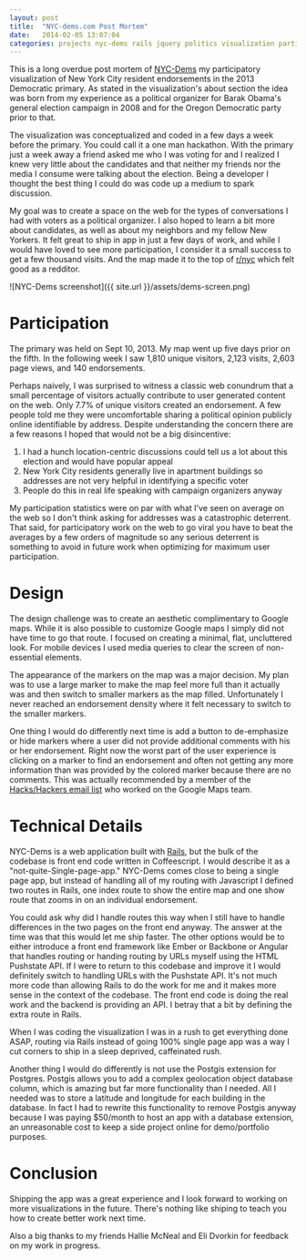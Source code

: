 ```yaml
---
layout: post
title:  "NYC-dems.com Post Mortem"
date:   2014-02-05 13:07:04
categories: projects nyc-dems rails jquery politics visualization participatory-visualization
---
```


This is a long overdue post mortem of [NYC-Dems](http://nyc-dems.com) my participatory visualization of New York City resident endorsements in the 2013 Democratic primary. As stated in the visualization's about section the idea was born from my experience as a political organizer for Barak Obama's general election campaign in 2008 and for the Oregon Democratic party prior to that.

The visualization was conceptualized and coded in a few days a week before the primary. You could call it a one man hackathon. With the primary just a week away a friend asked me who I was voting for and I realized I knew very little about the candidates and that neither my friends nor the media I consume were talking about the election. Being a developer I thought the best thing I could do was code up a medium to spark discussion.

My goal was to create a space on the web for the types of conversations I had with voters as a political organizer. I also hoped to learn a bit more about candidates, as well as about my neighbors and my fellow New Yorkers. It felt great to ship in app in just a few days of work, and while I would have loved to see more participation, I consider it a small success to get a few thousand visits. And the map made it to the top of [r/nyc](http://reddit.com/r/nyc) which felt good as a redditor.

![NYC-Dems screenshot]({{ site.url }}/assets/dems-screen.png)

# Participation

The primary was held on Sept 10, 2013. My map went up five days prior on the fifth. In the following week I saw 1,810 unique visitors, 2,123 visits, 2,603 page views, and 140 endorsements.

Perhaps naively, I was surprised to witness a classic web conundrum that a small percentage of visitors actually contribute to user generated content on the web. Only 7.7% of unique visitors created an endorsement. A few people told me they were uncomfortable sharing a political opinion publicly online identifiable by address. Despite understanding the concern there are a few reasons I hoped that would not be a big disincentive:

1. I had a hunch location-centric discussions could tell us a lot about this election and would have popular appeal
2. New York City residents generally live in apartment buildings so addresses are not very helpful in identifying a specific voter
3. People do this in real life speaking with campaign organizers anyway

My participation statistics were on par with what I've seen on average on the web so I don't think asking for addresses was a catastrophic deterrent. That said, for participatory work on the web to go viral you have to beat the averages by a few orders of magnitude so any serious deterrent is something to avoid in future work when optimizing for maximum user participation.

# Design

The design challenge was to create an aesthetic complimentary to Google
maps. While it is also possible to customize Google maps I simply did
not have time to go that route. I focused on creating a minimal, flat,
uncluttered look. For mobile devices I used media queries to clear the
screen of non-essential elements.

The appearance of the markers on the map was a major decision. My plan
was to use a large marker to make the map feel more full than it
actually was and then switch to smaller markers as the map filled.
Unfortunately I never reached an endorsement density where it felt
necessary to switch to the smaller markers.

One thing I would do differently next time is add a button to
de-emphasize or hide markers where a user did not provide additional
comments with his or her endorsement. Right now the worst part of the
user experience is clicking on a marker to find an endorsement and often
not getting any more information than was provided by the colored marker because
there are no comments. This was actually recommended by a member of the
[Hacks/Hackers email list](http://www.meetup.com/hacks-hackers-nyc/?trax_also_in_algorithm2=original&traxDebug_also_in_algorithm2_picked=original) who worked on the Google Maps team.

# Technical Details

NYC-Dems is a web application built with [Rails](http://github.com/rails/rails), but the bulk of the codebase is front end code written in Coffeescript. I would describe it as a "not-quite-Single-page-app." NYC-Dems comes close to being a single page app, but instead of handling all of my routing with Javascript I defined two routes in Rails, one index route to show the entire map and one show route that zooms in on an individual endorsement.

You could ask why did I handle routes this way when I still have to handle differences in the two pages on the front end anyway. The answer at the time was that this would let me ship faster. The other options would be to either introduce a front end framework like Ember or Backbone or Angular that handles routing or handing routing by URLs myself using the HTML Pushstate API. If I were to return to this codebase and improve it I would definitely switch to handling URLs with the Pushstate API. It's not much more code than allowing Rails to do the work for me and it makes more sense in the context of the codebase. The front end code is doing the real work and the backend is providing an API. I betray that a bit by defining the extra route in Rails.

When I was coding the visualization I was in a rush to get everything done ASAP, routing via Rails instead of going 100% single page app was a way I cut corners to ship in a sleep deprived, caffeinated rush.

Another thing I would do differently is not use the Postgis extension
for Postgres. Postgis allows you to add a complex geolocation object
database column, which is amazing but far more functionality than I
needed. All I needed was to store a latitude and longitude for each
building in the database. In fact I had to rewrite this functionality to remove Postgis anyway because I was paying $50/month to host an app with
a database extension, an unreasonable cost to keep a side
project online for demo/portfolio purposes.

# Conclusion

Shipping the app was a great experience and I look forward to working on
more visualizations in the future. There's nothing like shiping to teach
you how to create better work next time.

Also a big thanks to my friends Hallie McNeal and Eli Dvorkin for feedback on my work in
progress.
